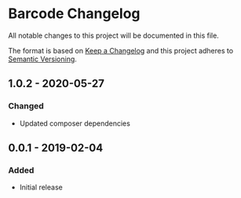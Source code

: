 # Barcode Changelog

All notable changes to this project will be documented in this file.

The format is based on [Keep a Changelog](http://keepachangelog.com/) and this project adheres to [Semantic Versioning](http://semver.org/).

## 1.0.2 - 2020-05-27
### Changed
- Updated composer dependencies

## 0.0.1 - 2019-02-04
### Added
- Initial release
